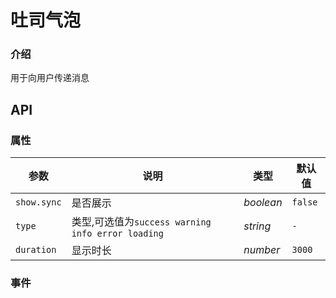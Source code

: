 # 吐司气泡

### 介绍

用于向用户传递消息

## API

### 属性

| 参数        | 说明                                              | 类型      | 默认值  |
| ----------- | ------------------------------------------------- | --------- | ------- |
| `show.sync` | 是否展示                                          | _boolean_ | `false` |
| `type`      | 类型,可选值为`success warning info error loading` | _string_  | `-`     |
| `duration`  | 显示时长                                          | _number_  | `3000`  |

### 事件
